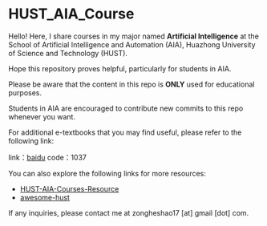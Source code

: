 # HUST_AIA_Course

Hello! Here, I share courses in my major named **Artificial Intelligence** at the School of Artificial Intelligence and Automation (AIA), Huazhong University of Science and Technology (HUST).

Hope this repository proves helpful, particularly for students in AIA.

Please be aware that the content in this repo is **ONLY** used for educational purposes.

Students in AIA are encouraged to contribute new commits to this repo whenever you want.

For additional e-textbooks that you may find useful, please refer to the following link:

link：[baidu](https://pan.baidu.com/s/1rcvyj9SZA-jcDrtD0fXKbw) 
code：1037

You can also explore the following links for more resources:

+ [HUST-AIA-Courses-Resource](https://github.com/mfp0610/HUST-AIA-Courses-Resource)
+ [awesome-hust](https://github.com/recolic/awesome-hust)

If any inquiries, please contact me at zongheshao17 [at] gmail [dot] com.




